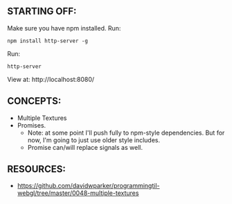 ## STARTING OFF:

Make sure you have npm installed.
Run:
```
npm install http-server -g
```

Run:
```
http-server
```

View at: http://localhost:8080/

## CONCEPTS:

* Multiple Textures
* Promises.
  * Note: at some point I'll push fully to npm-style dependencies. But for now,
    I'm going to just use older style includes.
  * Promise can/will replace signals as well.

## RESOURCES:

* https://github.com/davidwparker/programmingtil-webgl/tree/master/0048-multiple-textures
